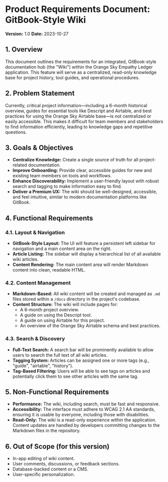 # Product Requirements Document: GitBook-Style Wiki

**Version:** 1.0
**Date:** 2023-10-27

## 1. Overview
This document outlines the requirements for an integrated, GitBook-style documentation hub (the "Wiki") within the Orange Sky Empathy Ledger application. This feature will serve as a centralized, read-only knowledge base for project history, tool guides, and operational procedures.

## 2. Problem Statement
Currently, critical project information—including a 6-month historical overview, guides for essential tools like Descript and Airtable, and best practices for using the Orange Sky Airtable base—is not centralized or easily accessible. This makes it difficult for team members and stakeholders to find information efficiently, leading to knowledge gaps and repetitive questions.

## 3. Goals & Objectives
*   **Centralize Knowledge:** Create a single source of truth for all project-related documentation.
*   **Improve Onboarding:** Provide clear, accessible guides for new and existing team members on tools and workflows.
*   **Enhance Discoverability:** Implement a user-friendly layout with robust search and tagging to make information easy to find.
*   **Deliver a Premium UX:** The wiki should be well-designed, accessible, and feel intuitive, similar to modern documentation platforms like GitBook.

## 4. Functional Requirements

### 4.1. Layout & Navigation
*   **GitBook-Style Layout:** The UI will feature a persistent left sidebar for navigation and a main content area on the right.
*   **Article Listing:** The sidebar will display a hierarchical list of all available wiki articles.
*   **Content Rendering:** The main content area will render Markdown content into clean, readable HTML.

### 4.2. Content Management
*   **Markdown-Based:** All wiki content will be created and managed as `.md` files stored within a `/docs` directory in the project's codebase.
*   **Content Structure:** The wiki will include pages for:
    *   A 6-month project overview.
    *   A guide on using the Descript tool.
    *   A guide on using Airtable for this project.
    *   An overview of the Orange Sky Airtable schema and best practices.

### 4.3. Search & Discovery
*   **Full-Text Search:** A search bar will be prominently available to allow users to search the full text of all wiki articles.
*   **Tagging System:** Articles can be assigned one or more tags (e.g., "guide", "airtable", "history").
*   **Tag-Based Filtering:** Users will be able to see tags on articles and potentially click them to see other articles with the same tag.

## 5. Non-Functional Requirements
*   **Performance:** The wiki, including search, must be fast and responsive.
*   **Accessibility:** The interface must adhere to WCAG 2.1 AA standards, ensuring it is usable by everyone, including those with disabilities.
*   **Read-Only:** The wiki is a read-only experience within the application. Content updates are handled by developers committing changes to the Markdown files in the repository.

## 6. Out of Scope (for this version)
*   In-app editing of wiki content.
*   User comments, discussions, or feedback sections.
*   Database-backed content or a CMS.
*   User-specific personalization. 